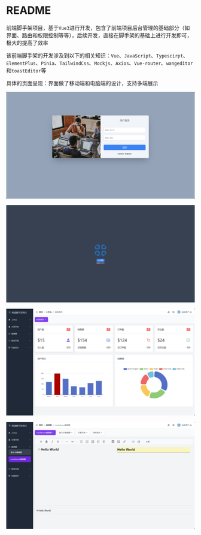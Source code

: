 # README

前端脚手架项目，基于`Vue3`进行开发，包含了前端项目后台管理的基础部分（如界面、路由和权限控制等等），后续开发，直接在脚手架的基础上进行开发即可，极大的提高了效率

该前端脚手架的开发涉及到以下的相关知识：`Vue`、`JavaScript`、`Typescirpt`、`ElementPlus`、`Pinia`、`TailwindCss`、`Mockjs`、`Axios`、`Vue-router`、`wangeditor`和`toastEditor`等

具体的页面呈现：界面做了移动端和电脑端的设计，支持多端展示

![image-20250510150523131](public/image-20250510150523131.png)

![image-20250510150419597](public/image-20250510150419597.png)

![image-20250510150434138](public/image-20250510150434138.png)

![image-20250510150548533](public/image-20250510150548533.png)
